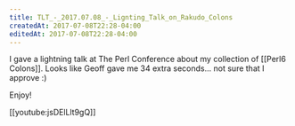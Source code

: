 ```yaml
---
title: TLT_-_2017.07.08_-_Lignting_Talk_on_Rakudo_Colons
createdAt: 2017-07-08T22:28-04:00
editedAt: 2017-07-08T22:28-04:00
---
```


I gave a lightning talk at The Perl Conference about my collection of [[Perl6 Colons]]. Looks like Geoff gave me 34 extra seconds... not sure that I approve :)

Enjoy!

[[youtube:jsDElLlt9gQ]]

